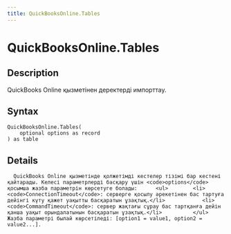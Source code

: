 ```yaml
---
title: QuickBooksOnline.Tables
---
```


# QuickBooksOnline.Tables


## Description

QuickBooks Online қызметінен деректерді импорттау.


## Syntax

```powerquery
QuickBooksOnline.Tables(
    optional options as record
) as table
```


## Details

      QuickBooks Online қызметінде қолжетімді кестелер тізімі бар кестені қайтарады. Келесі параметрлерді басқару үшін <code>options</code> қосымша жазба параметрін көрсетуге болады:      <ul>        <li><code>ConnectionTimeout</code>: серверге қосылу әрекетінен бас тартуға дейінгі күту қажет уақытты басқаратын ұзақтық.</li>            <li><code>CommandTimeout</code>: сервер жақтағы сұрау бас тартқанға дейін қанша уақыт орындалатынын басқаратын ұзақтық.</li>          </ul>        Жазба параметрі былай көрсетіледі: [option1 = value1, option2 = value2...].    


